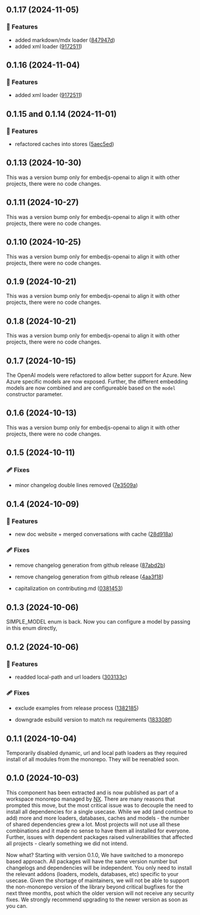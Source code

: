 ## 0.1.17 (2024-11-05)

### 🚀 Features

- added markdown/mdx loader ([847947d](https://github.com/llm-tools/embedJs/commit/847947d))
- added xml loader ([9172511](https://github.com/llm-tools/embedJs/commit/9172511))

## 0.1.16 (2024-11-04)

### 🚀 Features

- added xml loader ([9172511](https://github.com/llm-tools/embedJs/commit/9172511))

## 0.1.15 and 0.1.14 (2024-11-01)

### 🚀 Features

-   refactored caches into stores ([5aec5ed](https://github.com/llm-tools/embedJs/commit/5aec5ed))

## 0.1.13 (2024-10-30)

This was a version bump only for embedjs-openai to align it with other projects, there were no code changes.

## 0.1.11 (2024-10-27)

This was a version bump only for embedjs-openai to align it with other projects, there were no code changes.

## 0.1.10 (2024-10-25)

This was a version bump only for embedjs-openai to align it with other projects, there were no code changes.

## 0.1.9 (2024-10-21)

This was a version bump only for embedjs-openai to align it with other projects, there were no code changes.

## 0.1.8 (2024-10-21)

This was a version bump only for embedjs-openai to align it with other projects, there were no code changes.

## 0.1.7 (2024-10-15)

The OpenAI models were refactored to allow better support for Azure. New Azure specific models are now exposed.
Further, the different embedding models are now combined and are configureable based on the `model` constructor parameter.

## 0.1.6 (2024-10-13)

This was a version bump only for embedjs-openai to align it with other projects, there were no code changes.

## 0.1.5 (2024-10-11)

### 🩹 Fixes

-   minor changelog double lines removed ([7e3509a](https://github.com/llm-tools/embedJs/commit/7e3509a))

## 0.1.4 (2024-10-09)

### 🚀 Features

-   new doc website + merged conversations with cache ([28d918a](https://github.com/llm-tools/embedJs/commit/28d918a))

### 🩹 Fixes

-   remove changelog generation from github release ([87abd2b](https://github.com/llm-tools/embedJs/commit/87abd2b))

-   remove changelog generation from github release ([4aa3f18](https://github.com/llm-tools/embedJs/commit/4aa3f18))

-   capitalization on contributing.md ([0381453](https://github.com/llm-tools/embedJs/commit/0381453))

## 0.1.3 (2024-10-06)

SIMPLE_MODEL enum is back. Now you can configure a model by passing in this enum directly,

## 0.1.2 (2024-10-06)

### 🚀 Features

-   readded local-path and url loaders ([303133c](https://github.com/llm-tools/embedJs/commit/303133c))

### 🩹 Fixes

-   exclude examples from release process ([1382185](https://github.com/llm-tools/embedJs/commit/1382185))

-   downgrade esbuild version to match nx requirements ([183308f](https://github.com/llm-tools/embedJs/commit/183308f))

## 0.1.1 (2024-10-04)

Temporarily disabled dynamic, url and local path loaders as they required install of all modules from the monorepo. They will be reenabled soon.

## 0.1.0 (2024-10-03)

This component has been extracted and is now published as part of a workspace monorepo managed by [NX](https://nx.dev/). There are many reasons that prompted this move, but the most critical issue was to decouple the need to install all dependencies for a single usecase. While we add (and continue to add) more and more loaders, databases, caches and models - the number of shared dependencies grew a lot. Most projects will not use all these combinations and it made no sense to have them all installed for everyone. Further, issues with dependent packages raised vulnerabilities that affected all projects - clearly something we did not intend.

Now what? Starting with version 0.1.0, We have switched to a monorepo based approach. All packages will have the same version number but changelogs and dependencies will be independent. You only need to install the relevant addons (loaders, models, databases, etc) specific to your usecase. Given the shortage of maintainers, we will not be able to support the non-monorepo version of the library beyond critical bugfixes for the next three months, post which the older version will not receive any security fixes. We strongly recommend upgrading to the newer version as soon as you can.
